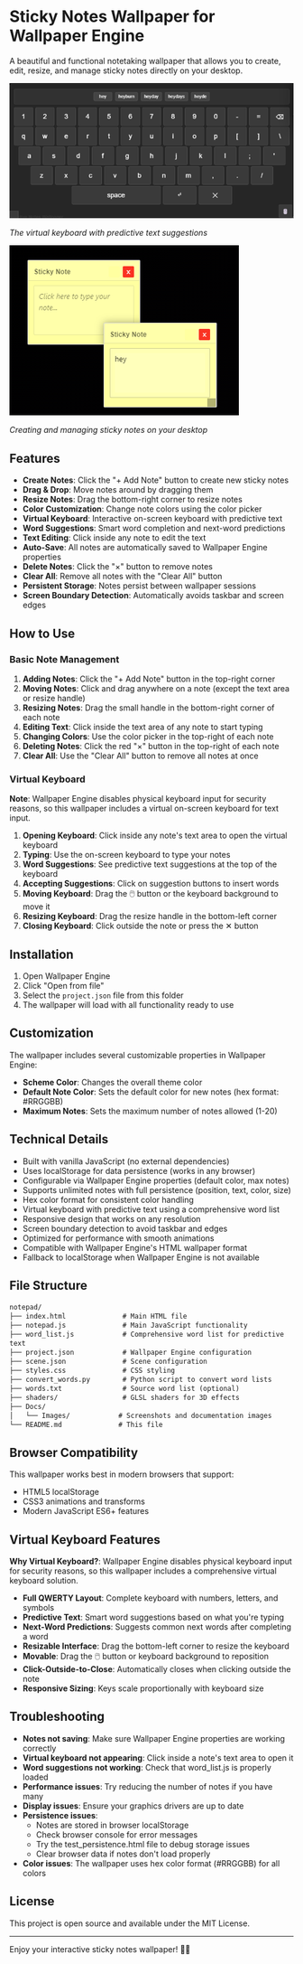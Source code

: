 # Sticky Notes Wallpaper for Wallpaper Engine

A beautiful and functional notetaking wallpaper that allows you to create, edit, resize, and manage sticky notes directly on your desktop.

![Virtual Keyboard Interface](Docs/Images/keyboard.png)

*The virtual keyboard with predictive text suggestions*

![Notes Selection Interface](Docs/Images/NotesPick.png)

*Creating and managing sticky notes on your desktop*

## Features

- **Create Notes**: Click the "+ Add Note" button to create new sticky notes
- **Drag & Drop**: Move notes around by dragging them
- **Resize Notes**: Drag the bottom-right corner to resize notes
- **Color Customization**: Change note colors using the color picker
- **Virtual Keyboard**: Interactive on-screen keyboard with predictive text
- **Word Suggestions**: Smart word completion and next-word predictions
- **Text Editing**: Click inside any note to edit the text
- **Auto-Save**: All notes are automatically saved to Wallpaper Engine properties
- **Delete Notes**: Click the "×" button to remove notes
- **Clear All**: Remove all notes with the "Clear All" button
- **Persistent Storage**: Notes persist between wallpaper sessions
- **Screen Boundary Detection**: Automatically avoids taskbar and screen edges

## How to Use

### Basic Note Management
1. **Adding Notes**: Click the "+ Add Note" button in the top-right corner
2. **Moving Notes**: Click and drag anywhere on a note (except the text area or resize handle)
3. **Resizing Notes**: Drag the small handle in the bottom-right corner of each note
4. **Editing Text**: Click inside the text area of any note to start typing
5. **Changing Colors**: Use the color picker in the top-right of each note
6. **Deleting Notes**: Click the red "×" button in the top-right of each note
7. **Clear All**: Use the "Clear All" button to remove all notes at once

### Virtual Keyboard
**Note**: Wallpaper Engine disables physical keyboard input for security reasons, so this wallpaper includes a virtual on-screen keyboard for text input.

1. **Opening Keyboard**: Click inside any note's text area to open the virtual keyboard
2. **Typing**: Use the on-screen keyboard to type your notes
3. **Word Suggestions**: See predictive text suggestions at the top of the keyboard
4. **Accepting Suggestions**: Click on suggestion buttons to insert words
5. **Moving Keyboard**: Drag the 🖱️ button or the keyboard background to move it
6. **Resizing Keyboard**: Drag the resize handle in the bottom-left corner
7. **Closing Keyboard**: Click outside the note or press the ✕ button

## Installation

1. Open Wallpaper Engine
2. Click "Open from file"
3. Select the `project.json` file from this folder
4. The wallpaper will load with all functionality ready to use

## Customization

The wallpaper includes several customizable properties in Wallpaper Engine:

- **Scheme Color**: Changes the overall theme color
- **Default Note Color**: Sets the default color for new notes (hex format: #RRGGBB)
- **Maximum Notes**: Sets the maximum number of notes allowed (1-20)

## Technical Details

- Built with vanilla JavaScript (no external dependencies)
- Uses localStorage for data persistence (works in any browser)
- Configurable via Wallpaper Engine properties (default color, max notes)
- Supports unlimited notes with full persistence (position, text, color, size)
- Hex color format for consistent color handling
- Virtual keyboard with predictive text using a comprehensive word list
- Responsive design that works on any resolution
- Screen boundary detection to avoid taskbar and edges
- Optimized for performance with smooth animations
- Compatible with Wallpaper Engine's HTML wallpaper format
- Fallback to localStorage when Wallpaper Engine is not available

## File Structure

```
notepad/
├── index.html              # Main HTML file
├── notepad.js              # Main JavaScript functionality
├── word_list.js            # Comprehensive word list for predictive text
├── project.json            # Wallpaper Engine configuration
├── scene.json              # Scene configuration
├── styles.css              # CSS styling
├── convert_words.py        # Python script to convert word lists
├── words.txt               # Source word list (optional)
├── shaders/                # GLSL shaders for 3D effects
├── Docs/
│   └── Images/            # Screenshots and documentation images
└── README.md              # This file
```

## Browser Compatibility

This wallpaper works best in modern browsers that support:
- HTML5 localStorage
- CSS3 animations and transforms
- Modern JavaScript ES6+ features

## Virtual Keyboard Features

**Why Virtual Keyboard?**: Wallpaper Engine disables physical keyboard input for security reasons, so this wallpaper includes a comprehensive virtual keyboard solution.

- **Full QWERTY Layout**: Complete keyboard with numbers, letters, and symbols
- **Predictive Text**: Smart word suggestions based on what you're typing
- **Next-Word Predictions**: Suggests common next words after completing a word
- **Resizable Interface**: Drag the bottom-left corner to resize the keyboard
- **Movable**: Drag the 🖱️ button or keyboard background to reposition
- **Click-Outside-to-Close**: Automatically closes when clicking outside the note
- **Responsive Sizing**: Keys scale proportionally with keyboard size

## Troubleshooting

- **Notes not saving**: Make sure Wallpaper Engine properties are working correctly
- **Virtual keyboard not appearing**: Click inside a note's text area to open it
- **Word suggestions not working**: Check that word_list.js is properly loaded
- **Performance issues**: Try reducing the number of notes if you have many
- **Display issues**: Ensure your graphics drivers are up to date
- **Persistence issues**: 
  - Notes are stored in browser localStorage
  - Check browser console for error messages
  - Try the test_persistence.html file to debug storage issues
  - Clear browser data if notes don't load properly
- **Color issues**: The wallpaper uses hex color format (#RRGGBB) for all colors

## License

This project is open source and available under the MIT License.

---

Enjoy your interactive sticky notes wallpaper! 📝✨ 